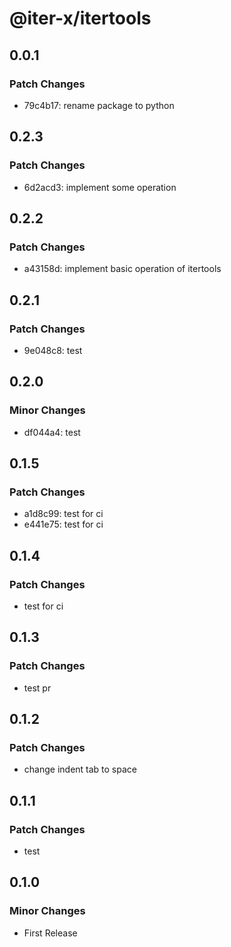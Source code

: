 # @iter-x/itertools

## 0.0.1

### Patch Changes

- 79c4b17: rename package to python

## 0.2.3

### Patch Changes

- 6d2acd3: implement some operation

## 0.2.2

### Patch Changes

- a43158d: implement basic operation of itertools

## 0.2.1

### Patch Changes

- 9e048c8: test

## 0.2.0

### Minor Changes

- df044a4: test

## 0.1.5

### Patch Changes

- a1d8c99: test for ci
- e441e75: test for ci

## 0.1.4

### Patch Changes

- test for ci

## 0.1.3

### Patch Changes

- test pr

## 0.1.2

### Patch Changes

- change indent tab to space

## 0.1.1

### Patch Changes

- test

## 0.1.0

### Minor Changes

- First Release
